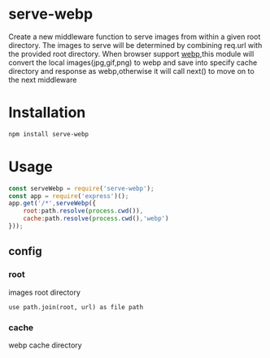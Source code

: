 # serve-webp
Create a new middleware function to serve images from within a given root directory. The images to serve will be determined by combining req.url with the provided root directory.
When browser support [webp](https://developers.google.com/speed/webp/),this module will convert the local images(jpg,gif,png) to webp and save into specify cache directory and response as webp,otherwise it will call next() to move on to the next middleware


# Installation
```bash
npm install serve-webp
```

# Usage

```js
const serveWebp = require('serve-webp');
const app = require('express')();
app.get('/*',serveWebp({
    root:path.resolve(process.cwd()),
    cache:path.resolve(process.cwd(),'webp')
}));


```

## config
### root
images root directory
```
use path.join(root, url) as file path
```

### cache
webp cache directory
